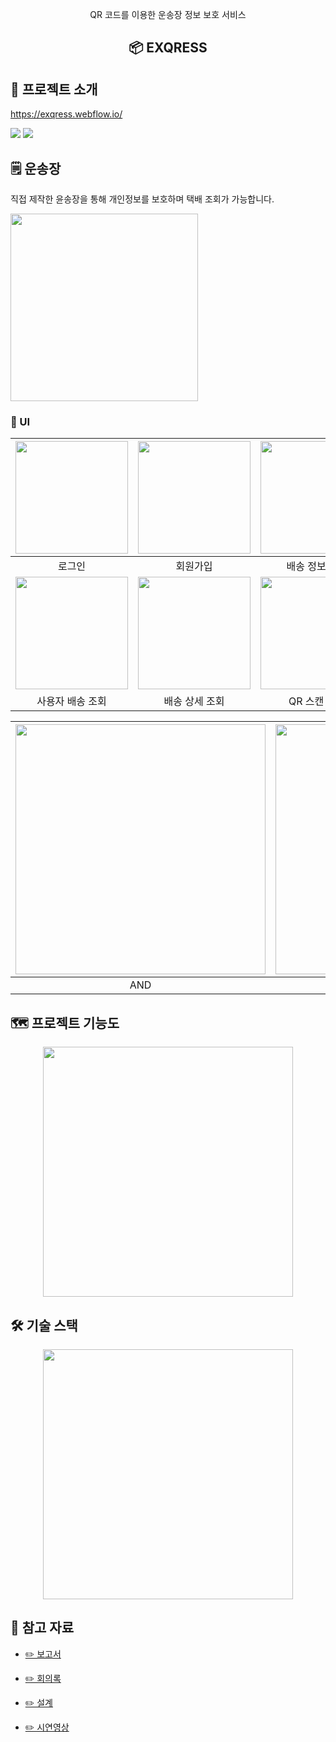 <p align="center">
  QR 코드를 이용한
운송장 정보 보호 서비스
  <h2 align="center">📦 EXQRESS</h2>
</p>

## 📍 프로젝트 소개

https://exqress.webflow.io/

<img src="https://github.com/DGU2023xcapstone-parcel/exqress-frontend/assets/101790391/da8e3920-a22b-4ab1-9119-0af51eaa96ee">  
<img src="https://github.com/DGU2023xcapstone-parcel/exqress-frontend/assets/101790391/c9e10098-7319-4c9b-904f-2097307ee284">

## 🗒️ 운송장

<p>직접 제작한 윤송장을 통해 개인정보를 보호하며 택배 조회가 가능합니다.</p>
<img width="300" src="https://github.com/DGU2023xcapstone-parcel/exqress-frontend/assets/101790391/30c0c603-9ebb-4e3d-8e7d-2f47a352da04">

### 👀 UI

| <img src="https://github.com/DGU2023xcapstone-parcel/exqress-frontend/assets/101790391/9147f4d4-4bc5-4b75-aa1f-1722cd1b3c72" width=180> | <img src="https://github.com/DGU2023xcapstone-parcel/exqress-frontend/assets/101790391/7217029f-382f-498e-921b-0bdb370d952d" width=180> |   <img src="https://github.com/DGU2023xcapstone-parcel/exqress-frontend/assets/101790391/19fe163c-12e9-4b74-be75-ceac9d86bba5" width=180>   | <img src="https://github.com/DGU2023xcapstone-parcel/exqress-frontend/assets/101790391/a2a910ba-c78d-48f8-b3a9-5c3ec9d9cdf3" width=180> |
| :-------------------------------------------------------------------------------------------------------------------------------------: | :-------------------------------------------------------------------------------------------------------------------------------------: | :-----------------------------------------------------------------------------------------------------------------------------------------: | :-------------------------------------------------------------------------------------------------------------------------------------: |
|                                                                 로그인                                                                  |                                                                회원가입                                                                 |                                                               배송 정보 확인                                                                |                                                                 QR 스캔                                                                 |
| <img src="https://github.com/DGU2023xcapstone-parcel/exqress-frontend/assets/101790391/3ae41ba5-e7ca-43e8-ba76-0546c2fbd932" width=180> | <img src="https://github.com/DGU2023xcapstone-parcel/exqress-frontend/assets/101790391/7c9d27cf-e0a6-42eb-8815-8f23101e1e94" width=180> | <img src="https://github.com/DGU2023xcapstone-parcel/exqress-frontend/assets/101790391/0b337744-6c67-47b6-b4e7-5422a005014a" width="180" /> | <img src="https://github.com/DGU2023xcapstone-parcel/exqress-frontend/assets/101790391/cf82020f-aa47-44ec-8f07-5c48b36be367" width=180> |
|                                                            사용자 배송 조회                                                             |                                                             배송 상세 조회                                                              |                                                                QR 스캔 결과                                                                 |                                                              QR 스캔 실패                                                               |

| <img src="https://github.com/DGU2023xcapstone-parcel/exqress-frontend/assets/101790391/42218c8a-9073-48f6-bb67-964477a832b3" width=400> | <img src="https://github.com/DGU2023xcapstone-parcel/exqress-frontend/assets/101790391/7bd11a43-835e-4044-bbed-cd415a956fb9" width=400> |
| :-------------------------------------------------------------------------------------------------------------------------------------: | :-------------------------------------------------------------------------------------------------------------------------------------: |
|                                                                   AND                                                                   |                                                                   IOS                                                                   |

## 🗺️ 프로젝트 기능도

<div style="text-align:center"><img width="400" src="https://github.com/DGU2023xcapstone-parcel/exqress-frontend/assets/101790391/eac05b28-540a-4aea-900a-4f3508666fbd"></div>

## 🛠️ 기술 스택

<div style="text-align:center"><img width="400" src="https://github.com/DGU2023xcapstone-parcel/exqress-frontend/assets/101790391/26533d49-fb6f-4110-93f0-ec81215513a1"></div>

## 📒 참고 자료

- [✏️ 보고서](https://mirage-switch-16b.notion.site/Document-History-b63cbe27f08d4319a4397544854d0804?pvs=4)

- [✏️ 회의록](https://mirage-switch-16b.notion.site/fdc0404de4d24413b7cfa78d2cf2f4aa?pvs=4)

- [✏️ 설계](https://mirage-switch-16b.notion.site/Design-92b76073780044b89d23fe2374437eee?pvs=4)

- [✏️ 시연영상](https://www.youtube.com/watch?v=ZWRUPMGKLO0&t=3s)
